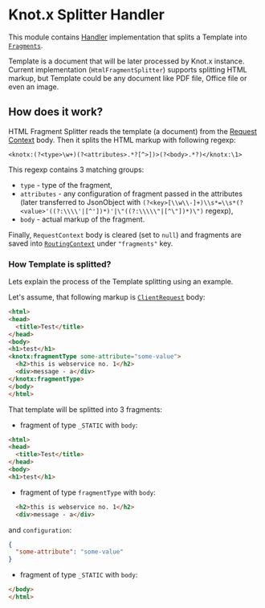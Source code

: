 # Knot.x Splitter Handler
This module contains [Handler](https://vertx.io/docs/apidocs/io/vertx/core/Handler.html)
implementation that splits a Template into [`Fragments`](https://github.com/Knotx/knotx-fragment-api).

Template is a document that will be later processed by Knot.x instance. Current implementation (`HtmlFragmentSplitter`)
supports splitting HTML markup, but Template could be any document like PDF file, Office file or even an image.

## How does it work?
HTML Fragment Splitter reads the template (a document) from the [Request Context](https://github.com/Knotx/knotx-server-http/blob/master/api/docs/asciidoc/dataobjects.adoc#requestcontext)
body. Then it splits the HTML markup with following regexp:
```
<knotx:(?<type>\w+)(?<attributes>.*?[^>])>(?<body>.*?)</knotx:\1>
```
This regexp contains 3 matching groups:
- `type` - type of the fragment,
- `attributes` - any configuration of fragment passed in the attributes (later transferred to JsonObject with `(?<key>[\\w\\-]+)\\s*=\\s*(?<value>'((?:\\\\'|[^'])*)'|\"((?:\\\\\"|[^\"])*)\")` regexp),
- `body` - actual markup of the fragment.

Finally, `RequestContext` body is cleared (set to `null`) and fragments are saved
into [`RoutingContext`](https://vertx.io/docs/apidocs/io/vertx/ext/web/RoutingContext.html) under `"fragments"` key.

### How Template is splitted?
Lets explain the process of the Template splitting using an example.

Let's assume, that following markup is [`ClientRequest`](https://github.com/Knotx/knotx-server-http/blob/master/api/docs/asciidoc/dataobjects.adoc#clientrequest)
body:
```html
<html>
<head>
  <title>Test</title>
</head>
<body>
<h1>test</h1>
<knotx:fragmentType some-attribute="some-value">
  <h2>this is webservice no. 1</h2>
  <div>message - a</div>
</knotx:fragmentType>
</body>
</html>
```

That template will be splitted into 3 fragments:

- fragment of type `_STATIC` with `body`:
```html
<html>
<head>
  <title>Test</title>
</head>
<body>
<h1>test</h1>
```

- fragment of type `fragmentType` with `body`:
```html
  <h2>this is webservice no. 1</h2>
  <div>message - a</div>
```
and `configuration`:
```json
{
  "some-attribute": "some-value"
}
```

- fragment of type `_STATIC` with `body`:
```html
</body>
</html>
```